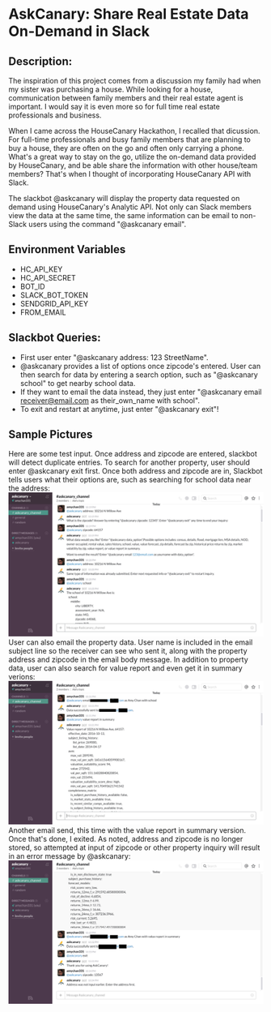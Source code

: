 # AskCanary: Share Real Estate Data On-Demand in Slack

## Description:
The inspiration of this project comes from a discussion my family had when my sister was purchasing a house. While looking for a house, communication between family members and their real estate agent is important. I would say it is even more so for full time real estate professionals and business.

When I came across the HouseCanary Hackathon, I recalled that dicussion. For full-time professionals and busy family members that are planning to buy a house, they are often on the go and often only carrying a phone. What's a great way to stay on the go, utilize the on-demand data provided by HouseCanary, and be able share the information with other house/team members? That's when I thought of incorporating HouseCanary API with Slack.

The slackbot @askcanary will display the property data requested on demand using HouseCanary's Analytic API. Not only can Slack members view the data at the same time, the same information can be email to non-Slack users using the command "@askcanary email".

## Environment Variables
* HC_API_KEY
* HC_API_SECRET
* BOT_ID
* SLACK_BOT_TOKEN
* SENDGRID_API_KEY
* FROM_EMAIL

## Slackbot Queries:
* First user enter "@askcanary address: 123 StreetName". 
* @askcanary provides a list of options once zipcode's entered. User can then search for data by entering a search option, such as "@askcanary school" to get nearby school data. 
* If they want to email the data instead, they just enter "@askcanary email receiver@email.com as their_own_name with school".
* To exit and restart at anytime, just enter "@askcanary exit"!

## Sample Pictures
Here are some test input. Once address and zipcode are entered, slackbot will detect duplicate entries. To search for another property, user should enter @askcanary exit first. Once both address and zipcode are in, Slackbot tells users what their options are, such as searching for school data near the address:
![Property Data Input](https://github.com/amychan331/hackathon-askcanary/blob/master/image/property_data_input.png)
User can also email the property data. User name is included in the email subject line so the receiver can see who sent it, along with the property address and zipcode in the email body message. In addition to property data, user can also search for value report and even get it in summary verions:
![Email and Value Report](https://github.com/amychan331/hackathon-askcanary/blob/master/image/email_and_value_report.png)
Another email send, this time with the value report in summary version. Once that's done, I exited. As noted, address and zipcode is no longer stored, so attempted at input of zipcode or other property inquiry will result in an error message by @askcanary:
![Exit and Error](https://github.com/amychan331/hackathon-askcanary/blob/master/image/exit_and_error.png)
